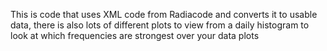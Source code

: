 This is code that uses XML code from Radiacode and converts it to usable data, there is also lots of different plots to view from a daily histogram to look at which frequencies are strongest over your data plots
